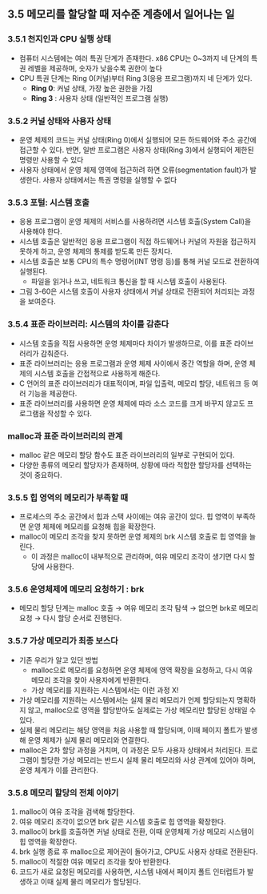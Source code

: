 ## 3.5 메모리를 할당할 때 저수준 계층에서 일어나는 일

### 3.5.1 천지인과 CPU 실행 상태

- 컴퓨터 시스템에는 여러 특권 단계가 존재한다. x86 CPU는 0~3까지 네 단계의 특권 레벨을 제공하며, 숫자가 낮을수록 권한이 높다
- CPU 특권 단계는 Ring 0(커널)부터 Ring 3(응용 프로그램)까지 네 단계가 있다. 
  - **Ring 0**: 커널 상태, 가장 높은 권한을 가짐
  - **Ring 3** : 사용자 상태 (일반적인 프로그램 실행) 

### 3.5.2 커널 상태와 사용자 상태

- 운영 체제의 코드는 커널 상태(Ring 0)에서 실행되어 모든 하드웨어와 주소 공간에 접근할 수 있다. 반면, 일반 프로그램은 사용자 상태(Ring 3)에서 실행되어 제한된 명령만 사용할 수 있다
- 사용자 상태에서 운영 체제 영역에 접근하려 하면 오류(segmentation fault)가 발생한다. 사용자 상태에서는 특권 명령을 실행할 수 없다

### 3.5.3 포털: 시스템 호출

- 응용 프로그램이 운영 체제의 서비스를 사용하려면 시스템 호출(System Call)을 사용해야 한다.
- 시스템 호출은 일반적인 응용 프로그램이 직접 하드웨어나 커널의 자원을 접근하지 못하게 하고, 운영 체제의 통제를 받도록 만든 장치다.
- 시스템 호출은 보통 CPU의 특수 명령어(INT 명령 등)를 통해 커널 모드로 전환하여 실행된다.
  - 파일을 읽거나 쓰고, 네트워크 통신을 할 때 시스템 호출이 사용된다.
- 그림 3-60은 시스템 호출이 사용자 상태에서 커널 상태로 전환되어 처리되는 과정을 보여준다.


### 3.5.4 표준 라이브러리: 시스템의 차이를 감춘다

- 시스템 호출을 직접 사용하면 운영 체제마다 차이가 발생하므로, 이를 표준 라이브러리가 감춰준다.
- 표준 라이브러리는 응용 프로그램과 운영 체제 사이에서 중간 역할을 하며, 운영 체제의 시스템 호출을 간접적으로 사용하게 해준다.
- C 언어의 표준 라이브러리가 대표적이며, 파일 입출력, 메모리 할당, 네트워크 등 여러 기능을 제공한다.
- 표준 라이브러리를 사용하면 운영 체제에 따라 소스 코드를 크게 바꾸지 않고도 프로그램을 작성할 수 있다.


### malloc과 표준 라이브러리의 관계
- malloc 같은 메모리 할당 함수도 표준 라이브러리의 일부로 구현되어 있다.
- 다양한 종류의 메모리 할당자가 존재하며, 상황에 따라 적합한 할당자를 선택하는 것이 중요하다.


### 3.5.5 힙 영역의 메모리가 부족할 때
- 프로세스의 주소 공간에서 힙과 스택 사이에는 여유 공간이 있다. 힙 영역이 부족하면 운영 체제에 메모리를 요청해 힙을 확장한다.
- malloc이 메모리 조각을 찾지 못하면 운영 체제의 brk 시스템 호출로 힙 영역을 늘린다. 
  - 이 과정은 malloc이 내부적으로 관리하며, 여유 메모리 조각이 생기면 다시 할당에 사용한다.

### 3.5.6 운영체제에 메모리 요청하기 : brk
- 메모리 할당 단계는 malloc 호출 → 여유 메모리 조각 탐색 → 없으면 brk로 메모리 요청 → 다시 할당 순서로 진행된다.

### 3.5.7 가상 메모리가 최종 보스다
- 기존 우리가 알고 있던 방법 
  - malloc으로 메모리를 요청하면 운영 체제에 영역 확장을 요청하고, 다시 여유 메모리 조각을 찾아 사용자에게 반환한다.
  - 가상 메모리를 지원하는 시스템에서는 이런 과정 X!
- 가상 메모리를 지원하는 시스템에서는 실제 물리 메모리가 언제 할당되는지 명확하지 않고, malloc으로 영역을 할당받아도 실제로는 가상 메모리만 할당된 상태일 수 있다.
- 실제 물리 메모리는 해당 영역을 처음 사용할 때 할당되며, 이때 페이지 폴트가 발생해 운영 체제가 실제 물리 메모리와 연결한다. 
- malloc은 2차 할당 과정을 거치며, 이 과정은 모두 사용자 상태에서 처리된다. 프로그램이 할당한 가상 메모리는 반드시 실제 물리 메모리와 사상 관계에 있어야 하며, 운영 체계가 이를 관리한다.

### 3.5.8 메모리 할당의 전체 이야기
1. malloc이 여유 조각을 검색해 할당한다.
2. 여유 메모리 조각이 없으면 brk 같은 시스템 호출로 힙 영역을 확장한다. 
3. malloc이 brk를 호출하면 커널 상태로 전환, 이때 운영체제 가상 메모리 시스템이 힙 영역을 확장한다.
4. brk 실행 종료 후 malloc으로 제어권이 돌아가고, CPU도 사용자 상태로 전환된다.
5. malloc이 적절한 여유 메모리 조각을 찾아 반환한다.
6. 코드가 새로 요청된 메모리를 사용하면, 시스템 내에서 페이지 폴트 인터럽트가 발생하고 이때 실제 물리 메모리가 할당된다.
